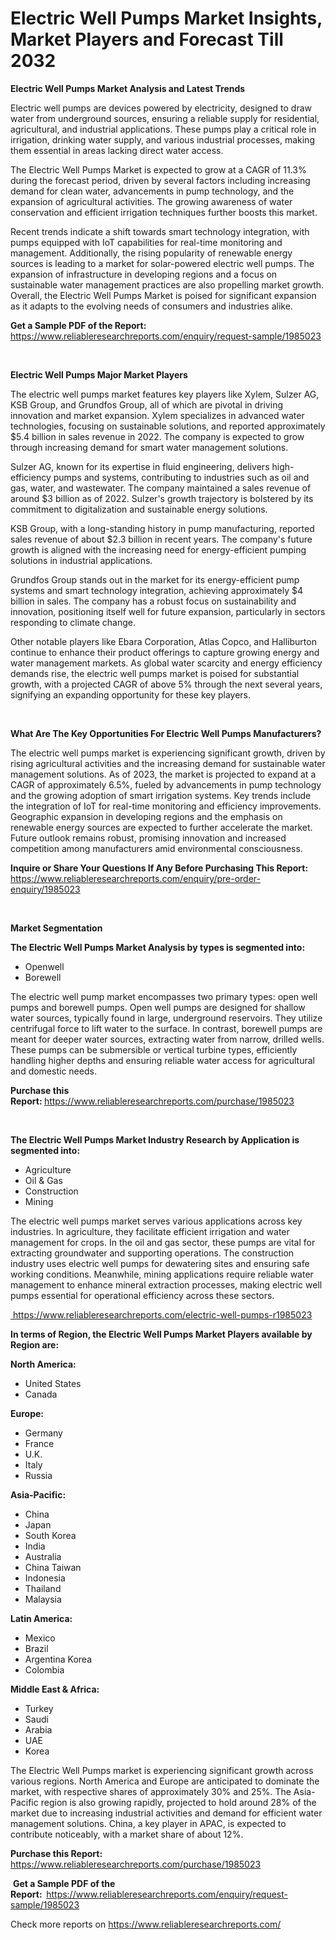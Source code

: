 <p><h1>Electric Well Pumps Market Insights, Market Players and Forecast Till 2032</h1></p><p><strong>Electric Well Pumps Market Analysis and Latest Trends</strong></p>
<p><p>Electric well pumps are devices powered by electricity, designed to draw water from underground sources, ensuring a reliable supply for residential, agricultural, and industrial applications. These pumps play a critical role in irrigation, drinking water supply, and various industrial processes, making them essential in areas lacking direct water access.</p><p>The Electric Well Pumps Market is expected to grow at a CAGR of 11.3% during the forecast period, driven by several factors including increasing demand for clean water, advancements in pump technology, and the expansion of agricultural activities. The growing awareness of water conservation and efficient irrigation techniques further boosts this market.</p><p>Recent trends indicate a shift towards smart technology integration, with pumps equipped with IoT capabilities for real-time monitoring and management. Additionally, the rising popularity of renewable energy sources is leading to a market for solar-powered electric well pumps. The expansion of infrastructure in developing regions and a focus on sustainable water management practices are also propelling market growth. Overall, the Electric Well Pumps Market is poised for significant expansion as it adapts to the evolving needs of consumers and industries alike.</p></p>
<p><strong>Get a Sample PDF of the Report:&nbsp;</strong> <a href="https://www.reliableresearchreports.com/enquiry/request-sample/1985023?utm_campaign=2797&utm_medium=2&utm_source=Github&utm_content=ia&utm_term=10042025&utm_id=electric-well-pumps">https://www.reliableresearchreports.com/enquiry/request-sample/1985023</a></p>
<p>&nbsp;</p>
<p><strong>Electric Well Pumps Major Market Players</strong></p>
<p><p>The electric well pumps market features key players like Xylem, Sulzer AG, KSB Group, and Grundfos Group, all of which are pivotal in driving innovation and market expansion. Xylem specializes in advanced water technologies, focusing on sustainable solutions, and reported approximately $5.4 billion in sales revenue in 2022. The company is expected to grow through increasing demand for smart water management solutions.</p><p>Sulzer AG, known for its expertise in fluid engineering, delivers high-efficiency pumps and systems, contributing to industries such as oil and gas, water, and wastewater. The company maintained a sales revenue of around $3 billion as of 2022. Sulzer's growth trajectory is bolstered by its commitment to digitalization and sustainable energy solutions.</p><p>KSB Group, with a long-standing history in pump manufacturing, reported sales revenue of about $2.3 billion in recent years. The company's future growth is aligned with the increasing need for energy-efficient pumping solutions in industrial applications.</p><p>Grundfos Group stands out in the market for its energy-efficient pump systems and smart technology integration, achieving approximately $4 billion in sales. The company has a robust focus on sustainability and innovation, positioning itself well for future expansion, particularly in sectors responding to climate change.</p><p>Other notable players like Ebara Corporation, Atlas Copco, and Halliburton continue to enhance their product offerings to capture growing energy and water management markets. As global water scarcity and energy efficiency demands rise, the electric well pumps market is poised for substantial growth, with a projected CAGR of above 5% through the next several years, signifying an expanding opportunity for these key players.</p></p>
<p>&nbsp;</p>
<p><strong>What Are The Key Opportunities For Electric Well Pumps Manufacturers?</strong></p>
<p><p>The electric well pumps market is experiencing significant growth, driven by rising agricultural activities and the increasing demand for sustainable water management solutions. As of 2023, the market is projected to expand at a CAGR of approximately 6.5%, fueled by advancements in pump technology and the growing adoption of smart irrigation systems. Key trends include the integration of IoT for real-time monitoring and efficiency improvements. Geographic expansion in developing regions and the emphasis on renewable energy sources are expected to further accelerate the market. Future outlook remains robust, promising innovation and increased competition among manufacturers amid environmental consciousness.</p></p>
<p><strong>Inquire or Share Your Questions If Any Before Purchasing This Report:</strong> <a href="https://www.reliableresearchreports.com/enquiry/pre-order-enquiry/1985023?utm_campaign=2797&utm_medium=2&utm_source=Github&utm_content=ia&utm_term=10042025&utm_id=electric-well-pumps">https://www.reliableresearchreports.com/enquiry/pre-order-enquiry/1985023</a></p>
<p>&nbsp;</p>
<p><strong>Market Segmentation</strong></p>
<p><strong>The Electric Well Pumps Market Analysis by types is segmented into:</strong></p>
<p><ul><li>Openwell</li><li>Borewell</li></ul></p>
<p><p>The electric well pump market encompasses two primary types: open well pumps and borewell pumps. Open well pumps are designed for shallow water sources, typically found in large, underground reservoirs. They utilize centrifugal force to lift water to the surface. In contrast, borewell pumps are meant for deeper water sources, extracting water from narrow, drilled wells. These pumps can be submersible or vertical turbine types, efficiently handling higher depths and ensuring reliable water access for agricultural and domestic needs.</p></p>
<p><strong>Purchase this Report:&nbsp;</strong><a href="https://www.reliableresearchreports.com/purchase/1985023?utm_campaign=2797&utm_medium=2&utm_source=Github&utm_content=ia&utm_term=10042025&utm_id=electric-well-pumps">https://www.reliableresearchreports.com/purchase/1985023</a></p>
<p>&nbsp;</p>
<p><strong>The Electric Well Pumps Market Industry Research by Application is segmented into:</strong></p>
<p><ul><li>Agriculture</li><li>Oil & Gas</li><li>Construction</li><li>Mining</li></ul></p>
<p><p>The electric well pumps market serves various applications across key industries. In agriculture, they facilitate efficient irrigation and water management for crops. In the oil and gas sector, these pumps are vital for extracting groundwater and supporting operations. The construction industry uses electric well pumps for dewatering sites and ensuring safe working conditions. Meanwhile, mining applications require reliable water management to enhance mineral extraction processes, making electric well pumps essential for operational efficiency across these sectors.</p></p>
<p><a href="https://www.reliableresearchreports.com/electric-well-pumps-r1985023?utm_campaign=2797&utm_medium=2&utm_source=Github&utm_content=ia&utm_term=10042025&utm_id=electric-well-pumps">&nbsp;https://www.reliableresearchreports.com/electric-well-pumps-r1985023</a></p>
<p><strong>In terms of Region, the Electric Well Pumps Market Players available by Region are:</strong></p>
<p>
    <p> <strong> North America: </strong>
        <ul>
            <li>United States</li>
            <li>Canada</li>
        </ul>
        </p> 
    <p> <strong> Europe: </strong>
        <ul>
            <li>Germany</li>
            <li>France</li>
            <li>U.K.</li>
            <li>Italy</li>
            <li>Russia</li>
        </ul>
        </p> 
    <p> <strong> Asia-Pacific: </strong>
        <ul>
            <li>China</li>
            <li>Japan</li>
            <li>South Korea</li>
            <li>India</li>
            <li>Australia</li>
            <li>China Taiwan</li>
            <li>Indonesia</li>
            <li>Thailand</li>
            <li>Malaysia</li>
        </ul>
        </p> 
    <p> <strong> Latin America: </strong>
        <ul>
            <li>Mexico</li>
            <li>Brazil</li>
            <li>Argentina Korea</li>
            <li>Colombia</li>
        </ul>
        </p> 
    <p> <strong> Middle East & Africa: </strong>
        <ul>
            <li>Turkey</li>
            <li>Saudi</li>
            <li>Arabia</li>
            <li>UAE</li>
            <li>Korea</li>
        </ul>
    </p>
    </p>
<p><p>The Electric Well Pumps market is experiencing significant growth across various regions. North America and Europe are anticipated to dominate the market, with respective shares of approximately 30% and 25%. The Asia-Pacific region is also growing rapidly, projected to hold around 28% of the market due to increasing industrial activities and demand for efficient water management solutions. China, a key player in APAC, is expected to contribute noticeably, with a market share of about 12%.</p></p>
<p><strong>Purchase this Report: </strong><a href="https://www.reliableresearchreports.com/purchase/1985023?utm_campaign=2797&utm_medium=2&utm_source=Github&utm_content=ia&utm_term=10042025&utm_id=electric-well-pumps">https://www.reliableresearchreports.com/purchase/1985023</a></p>
<p>&nbsp;<strong>Get a Sample PDF of the Report:&nbsp;&nbsp;</strong><a href="https://www.reliableresearchreports.com/enquiry/request-sample/1985023?utm_campaign=2797&utm_medium=2&utm_source=Github&utm_content=ia&utm_term=10042025&utm_id=electric-well-pumps">https://www.reliableresearchreports.com/enquiry/request-sample/1985023</a></p>
<p><strong></strong></p>
<p>Check more reports on <a href="https://www.reliableresearchreports.com/?utm_campaign=2797&utm_medium=2&utm_source=Github&utm_content=ia&utm_term=10042025&utm_id=electric-well-pumps">https://www.reliableresearchreports.com/</a></p>